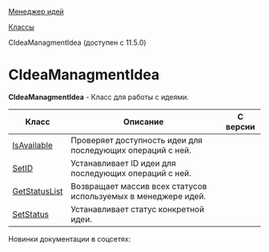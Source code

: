 [Менеджер идей](/api_help/ideamanagment/index.php)

[Классы](/api_help/ideamanagment/reference/index.php)

CIdeaManagmentIdea (доступен с 11.5.0)

CIdeaManagmentIdea
==================

**CIdeaManagmentIdea** - Класс для работы с идеями.

| Класс | Описание | С версии |
| --- | --- | --- |
| [IsAvailable](/api_help/ideamanagment/reference/cideamanagmentidea/isavailable.php) | Проверяет доступность идеи для последующих операций с ней. |  |
| [SetID](/api_help/ideamanagment/reference/cideamanagmentidea/setid.php) | Устанавливает ID идеи для последующих операций с ней. |  |
| [GetStatusList](/api_help/ideamanagment/reference/cideamanagmentidea/getstatuslist.php) | Возвращает массив всех статусов используемых в менеджере идей. |  |
| [SetStatus](/api_help/ideamanagment/reference/cideamanagmentidea/setstatus.php) | Устанавливает статус конкретной идеи. |  |

Новинки документации в соцсетях: